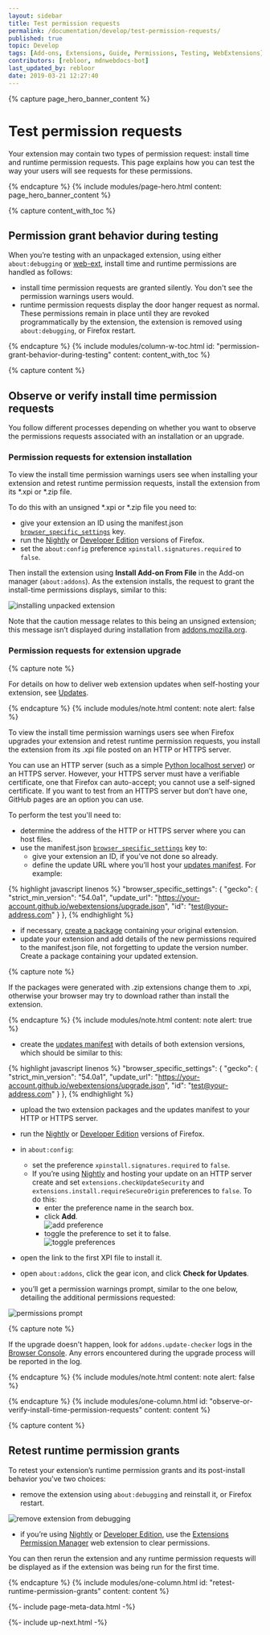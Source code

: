 ```yaml
---
layout: sidebar
title: Test permission requests
permalink: /documentation/develop/test-permission-requests/
published: true
topic: Develop
tags: [Add-ons, Extensions, Guide, Permissions, Testing, WebExtensions]
contributors: [rebloor, mdnwebdocs-bot]
last_updated_by: rebloor
date: 2019-03-21 12:27:40
---
```


<!-- Page Hero Banner -->

{% capture page_hero_banner_content %}

# Test permission requests

Your extension may contain two types of permission request: install time and runtime permission requests. This page explains how you can test the way your users will see requests for these permissions.

{% endcapture %}
{% include modules/page-hero.html
    content: page_hero_banner_content
%}

<!-- Content with Table of Contents Module -->

{% capture content_with_toc %}

## Permission grant behavior during testing

When you’re testing with an unpackaged extension, using either `about:debugging` or [web-ext](/documentation/develop/web-ext-command-reference), install time and runtime permissions are handled as follows:

- install time permission requests are granted silently. You don't see the permission warnings users would.
- runtime permission requests display the door hanger request as normal. These permissions remain in place until they are revoked programmatically by the extension, the extension is removed using `about:debugging`, or Firefox restart.

{% endcapture %}
{% include modules/column-w-toc.html
  id: "permission-grant-behavior-during-testing"
  content: content_with_toc
%}

<!-- END: Content with Table of Contents -->

<!-- Single Column Body Module -->

{% capture content %}

## Observe or verify install time permission requests

You follow different processes depending on whether you want to observe the permissions requests associated with an installation or an upgrade.

### Permission requests for extension installation

To view the install time permission warnings users see when installing your extension and retest runtime permission requests, install the extension from its \*.xpi or \*.zip file.

To do this with an unsigned \*.xpi or \*.zip file you need to:

- give your extension an ID using the manifest.json [`browser_specific_settings`](https://developer.mozilla.org/docs/browser_specific_settings) key.
- run the [Nightly](https://nightly.mozilla.org/) or [Developer Edition](https://www.mozilla.org/firefox/developer/) versions of Firefox.
- set the `about:config` preference `xpinstall.signatures.required` to `false`.

Then install the extension using **Install Add-on From File** in the Add-on manager (`about:addons`). As the extension installs, the request to grant the install-time permissions displays, similar to this:

![installing unpacked extension](/_assets/img/documentation/develop/installing_unpackaged_extension.png)

Note that the caution message relates to this being an unsigned extension; this message isn’t displayed during installation from [addons.mozilla.org](https://addons.mozilla.org).

### Permission requests for extension upgrade

{% capture note %}

For details on how to deliver web extension updates when self-hosting your extension, see [Updates](https://developer.mozilla.org/docs/Mozilla/Add-ons/Updates).

{% endcapture %}
{% include modules/note.html
    content: note
    alert: false
%}

To view the install time permission warnings users see when Firefox upgrades your extension and retest runtime permission requests, you install the extension from its .xpi file posted on an HTTP or HTTPS server.

You can use an HTTP server (such as a simple [Python localhost server](https://developer.mozilla.org/docs/Learn/Common_questions/set_up_a_local_testing_server)) or an HTTPS server. However, your HTTPS server must have a verifiable certificate, one that Firefox can auto-accept; you cannot use a self-signed certificate. If you want to test from an HTTPS server but don’t have one, GitHub pages are an option you can use.

To perform the test you'll need to:

- determine the address of the HTTP or HTTPS server where you can host files.
- use the manifest.json [`browser_specific_settings`](https://developer.mozilla.org/docs/browser_specific_settings) key to:
  - give your extension an ID, if you’ve not done so already.
  - define the update URL where you’ll host your [updates manifest](https://developer.mozilla.org/docs/Mozilla/Add-ons/Updates). For example:

{% highlight javascript linenos %}
"browser_specific_settings": {
  "gecko": {
    "strict_min_version": "54.0a1",
    "update_url": "https://your-account.github.io/webextensions/upgrade.json",
    "id": "test@your-address.com"
  }
},
{% endhighlight %}

- if necessary, [create a package](/documentation/publish/package-your-extension) containing your original extension.
- update your extension and add details of the new permissions required to the manifest.json file, not forgetting to update the version number. Create a package containing your updated extension.

{% capture note %}

If the packages were generated with .zip extensions change them to .xpi, otherwise your browser may try to download rather than install the extension.

{% endcapture %}
{% include modules/note.html
    content: note
    alert: true
%}

- create the [updates manifest](https://developer.mozilla.org/docs/Mozilla/Add-ons/Updates) with details of both extension versions, which should be similar to this:

{% highlight javascript linenos %}
"browser_specific_settings": {
  "gecko": {
    "strict_min_version": "54.0a1",
    "update_url": "https://your-account.github.io/webextensions/upgrade.json",
    "id": "test@your-address.com"
  }
},
{% endhighlight %}

- upload the two extension packages and the updates manifest to your HTTP or HTTPS server.
- run the [Nightly](https://nightly.mozilla.org/) or [Developer Edition](https://www.mozilla.org/firefox/developer/) versions of Firefox.
- in `about:config`:

  - set the preference `xpinstall.signatures.required` to `false`.
  - If you’re using [Nightly](https://nightly.mozilla.org/) and hosting your update on an HTTP server create and set `extensions.checkUpdateSecurity` and `extensions.install.requireSecureOrigin` preferences to `false`. To do this:
    - enter the preference name in the search box.
    - click **Add**. <br/> ![add preference](/_assets/img/documentation/develop/preference_create_2.png)
    - toggle the preference to set it to false. <br/> ![toggle preferences](/_assets/img/documentation/develop/preference_toggle_2.png)

- open the link to the first XPI file to install it.
- open `about:addons`, click the gear icon, and click **Check for Updates**.
- you’ll get a permission warnings prompt, similar to the one below, detailing the additional permissions requested:

![permissions prompt](/_assets/img/documentation/develop/upgrade_install_2.png)

{% capture note %}

If the upgrade doesn't happen, look for `addons.update-checker` logs in the [Browser Console](https://developer.mozilla.org/docs/Tools/Browser_Console). Any errors encountered during the upgrade process will be reported in the log.

{% endcapture %}
{% include modules/note.html
    content: note
    alert: false
%}

{% endcapture %}
{% include modules/one-column.html
  id: "observe-or-verify-install-time-permission-requests"
  content: content
%}

<!-- END: Single Column Body Module -->

<!-- Single Column Body Module -->

{% capture content %}

## Retest runtime permission grants

To retest your extension’s runtime permission grants and its post-install behavior you've two choices:

- remove the extension using `about:debugging` and reinstall it, or Firefox restart.

![remove extension from debugging](/_assets/img/documentation/develop/reload_to_retest.png)

- if you’re using [Nightly](https://nightly.mozilla.org/) or [Developer Edition](https://www.mozilla.org/firefox/developer/), use the [Extensions Permission Manager](https://github.com/rpl/dev-webext-permissions-manager) web extension to clear permissions.

You can then rerun the extension and any runtime permission requests will be displayed as if the extension was being run for the first time.

{% endcapture %}
{% include modules/one-column.html
  id: "retest-runtime-permission-grants"
  content: content
%}

<!-- END: Single Column Body Module -->

<!-- Meta Data -->

{%- include page-meta-data.html -%}

<!-- END: Meta Data -->

<!-- Up Next -->

{%- include up-next.html -%}

<!-- END: Up Next -->
